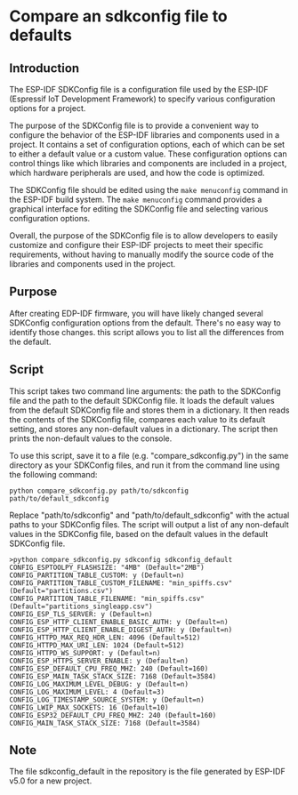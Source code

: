 # Compare an sdkconfig file to defaults

## Introduction
The ESP-IDF SDKConfig file is a configuration file used by the ESP-IDF (Espressif IoT Development Framework) to specify various configuration options for a project.

The purpose of the SDKConfig file is to provide a convenient way to configure the behavior of the ESP-IDF libraries and components used in a project. It contains a set of configuration options, each of which can be set to either a default value or a custom value. These configuration options can control things like which libraries and components are included in a project, which hardware peripherals are used, and how the code is optimized.

The SDKConfig file should be edited using the `make menuconfig` command in the ESP-IDF build system. The `make menuconfig` command provides a graphical interface for editing the SDKConfig file and selecting various configuration options.

Overall, the purpose of the SDKConfig file is to allow developers to easily customize and configure their ESP-IDF projects to meet their specific requirements, without having to manually modify the source code of the libraries and components used in the project.

## Purpose
After creating EDP-IDF firmware, you will have likely changed several SDKConfig configuration options from the default. There's no easy way to identify those changes. this script allows you to list all the differences from the default.

## Script
This script takes two command line arguments: the path to the SDKConfig file and the path to the default SDKConfig file. It loads the default values from the default SDKConfig file and stores them in a dictionary. It then reads the contents of the SDKConfig file, compares each value to its default setting, and stores any non-default values in a dictionary. The script then prints the non-default values to the console.

To use this script, save it to a file (e.g. "compare_sdkconfig.py") in the same directory as your SDKConfig files, and run it from the command line using the following command:

`python compare_sdkconfig.py path/to/sdkconfig path/to/default_sdkconfig`

Replace "path/to/sdkconfig" and "path/to/default_sdkconfig" with the actual paths to your SDKConfig files. The script will output a list of any non-default values in the SDKConfig file, based on the default values in the default SDKConfig file.

```
>python compare_sdkconfig.py sdkconfig sdkconfig_default
CONFIG_ESPTOOLPY_FLASHSIZE: "4MB" (Default="2MB")
CONFIG_PARTITION_TABLE_CUSTOM: y (Default=n)
CONFIG_PARTITION_TABLE_CUSTOM_FILENAME: "min_spiffs.csv" (Default="partitions.csv")
CONFIG_PARTITION_TABLE_FILENAME: "min_spiffs.csv" (Default="partitions_singleapp.csv")
CONFIG_ESP_TLS_SERVER: y (Default=n)
CONFIG_ESP_HTTP_CLIENT_ENABLE_BASIC_AUTH: y (Default=n)
CONFIG_ESP_HTTP_CLIENT_ENABLE_DIGEST_AUTH: y (Default=n)
CONFIG_HTTPD_MAX_REQ_HDR_LEN: 4096 (Default=512)
CONFIG_HTTPD_MAX_URI_LEN: 1024 (Default=512)
CONFIG_HTTPD_WS_SUPPORT: y (Default=n)
CONFIG_ESP_HTTPS_SERVER_ENABLE: y (Default=n)
CONFIG_ESP_DEFAULT_CPU_FREQ_MHZ: 240 (Default=160)
CONFIG_ESP_MAIN_TASK_STACK_SIZE: 7168 (Default=3584)
CONFIG_LOG_MAXIMUM_LEVEL_DEBUG: y (Default=n)
CONFIG_LOG_MAXIMUM_LEVEL: 4 (Default=3)
CONFIG_LOG_TIMESTAMP_SOURCE_SYSTEM: y (Default=n)
CONFIG_LWIP_MAX_SOCKETS: 16 (Default=10)
CONFIG_ESP32_DEFAULT_CPU_FREQ_MHZ: 240 (Default=160)
CONFIG_MAIN_TASK_STACK_SIZE: 7168 (Default=3584)
```

## Note
The file sdkconfig_default in the repository is the file generated by ESP-IDF v5.0 for a new project.
